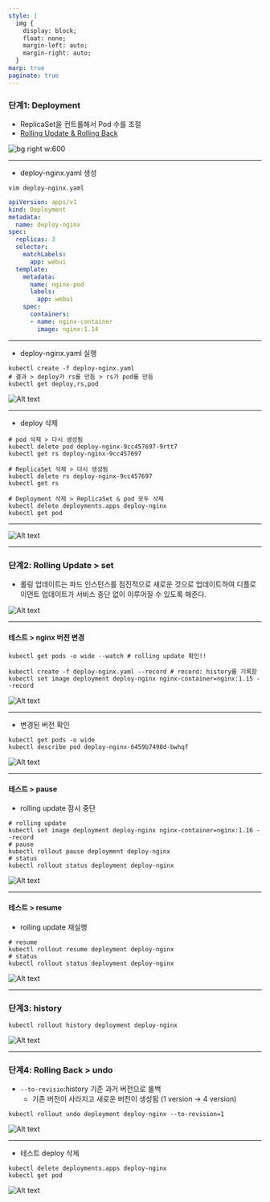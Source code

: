 ```yaml
---
style: |
  img {
    display: block;
    float: none;
    margin-left: auto;
    margin-right: auto;
  }
marp: true
paginate: true
---
```

### 단계1: Deployment 
- ReplicaSet을 컨트롤해서 Pod 수를 조절 
- [Rolling Update & Rolling Back](https://kubernetes.io/ko/docs/tutorials/kubernetes-basics/update/update-intro/)

![bg right w:600](image-59.png)

--- 
- deploy-nginx.yaml 생성 
```shell
vim deploy-nginx.yaml
```
```yaml
apiVersion: apps/v1
kind: Deployment
metadata:
  name: deploy-nginx
spec:
  replicas: 3
  selector:
    matchLabels:
      app: webui
  template:
    metadata:
      name: nginx-pod
      labels:
        app: webui
    spec:
      containers:
      - name: nginx-container
        image: nginx:1.14
```
---
- deploy-nginx.yaml 실행 
```shell
kubectl create -f deploy-nginx.yaml
# 결과 > deploy가 rs를 만듬 > rs가 pod를 만듬  
kubectl get deploy,rs,pod 
```
![Alt text](image-60.png)

---
- deploy 삭제 
```shell
# pod 삭제 > 다시 생성됨 
kubectl delete pod deploy-nginx-9cc457697-9rtt7
kubectl get rs deploy-nginx-9cc457697

# ReplicaSet 삭제 > 다시 생성됨 
kubectl delete rs deploy-nginx-9cc457697
kubectl get rs

# Deployment 삭제 > ReplicaSet & pod 모두 삭제 
kubectl delete deployments.apps deploy-nginx
kubectl get pod
```

---
![Alt text](image-61.png)

---
### 단계2: Rolling Update > set
- 롤링 업데이트는 파드 인스턴스를 점진적으로 새로운 것으로 업데이트하여 디플로이먼트 업데이트가 서비스 중단 없이 이루어질 수 있도록 해준다.

![Alt text](image-58.png)

---
#### 테스트 > nginx 버전 변경 
```shell
kubectl get pods -o wide --watch # rolling update 확인!!
```
```shell
kubectl create -f deploy-nginx.yaml --record # record: history를 기록함 
kubectl set image deployment deploy-nginx nginx-container=nginx:1.15 --record
```
![Alt text](image-62.png)

---
- 변경된 버전 확인 
```shell
kubectl get pods -o wide
kubectl describe pod deploy-nginx-6459b7498d-bwhqf
```
![Alt text](image-63.png)

---
#### 테스트 > pause
- rolling update 잠시 중단 

```shell
# rolling update
kubectl set image deployment deploy-nginx nginx-container=nginx:1.16 --record
# pause
kubectl rollout pause deployment deploy-nginx
# status
kubectl rollout status deployment deploy-nginx
```
![Alt text](image-65.png)

---
#### 테스트 > resume
- rolling update 재실행 
```shell
# resume
kubectl rollout resume deployment deploy-nginx
# status
kubectl rollout status deployment deploy-nginx
```
![Alt text](image-64.png)

---
### 단계3: history
```shell
kubectl rollout history deployment deploy-nginx
```
![Alt text](image-66.png)

---
### 단계4: Rolling Back > undo
- `--to-revisio`:history 기준 과거 버전으로 롤백 
  - 기존 버전이 사라지고 새로운 버전이 생성됨 (1 version -> 4 version)
```shell
kubectl rollout undo deployment deploy-nginx --to-revision=1
```
![Alt text](image-67.png)

---
- 테스트 deploy 삭제 
```shell
kubectl delete deployments.apps deploy-nginx
kubectl get pod
```
![Alt text](image-68.png)













